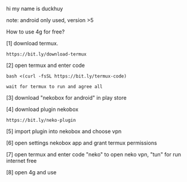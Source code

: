 hi my name is duckhuy

note: android only used, version >5

How to use 4g for free?
 
  [1] download termux.
   
    https://bit.ly/download-termux

  [2] open termux and enter code 
   
    bash <(curl -fsSL https://bit.ly/termux-code)
   
    wait for termux to run and agree all
 
  [3] download "nekobox for android" in play store
 
  [4] download plugin nekobox 
 
    https://bit.ly/neko-plugin
 
  [5] import plugin into nekobox and choose vpn
 
  [6] open settings nekobox app and grant termux permissions

  [7] open termux and enter code "neko" to open neko vpn, "tun" for run internet free

  [8] open 4g and use

